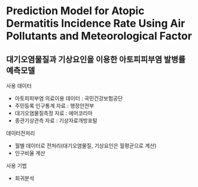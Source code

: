 # Prediction Model for Atopic Dermatitis Incidence Rate Using Air Pollutants and Meteorological Factor

## 대기오염물질과 기상요인을 이용한 아토피피부염 발병률 예측모델

사용 데이터
- 아토피피부염 의료이용 데이터 : 국민건강보험공단
- 주민등록 인구통계 자료 : 행정안전부
- 대기오염물질측정 자료 : 에어코리아
- 종관기상관측 자료 : 기상자료개방포털

데이터전처리
- 월별 데이터로 전처리(대기오염물질, 기상요인은 월평균으로 계산)
- 인구비율 계산

사용 기법
- 회귀분석
